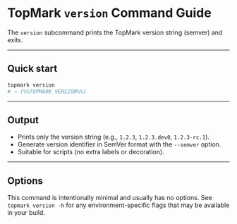 <!--
topmark:header:start

  project      : TopMark
  file         : version.md
  file_relpath : docs/usage/commands/version.md
  license      : MIT
  copyright    : (c) 2025 Olivier Biot

topmark:header:end
-->

# TopMark `version` Command Guide

The `version` subcommand prints the TopMark version string (semver) and exits.

______________________________________________________________________

## Quick start

```bash
topmark version
# → (%%TOPMARK_VERSION%%)
```

______________________________________________________________________

## Output

- Prints only the version string (e.g., `1.2.3`, `1.2.3.dev0`, `1.2.3-rc.1`).
- Generate version identifier in SemVer format with the `--semver` option.
- Suitable for scripts (no extra labels or decoration).

______________________________________________________________________

## Options

This command is intentionally minimal and usually has no options. See `topmark version -h` for any
environment-specific flags that may be available in your build.
